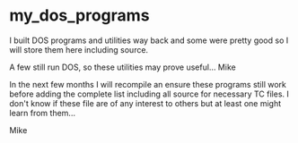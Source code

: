 # my_dos_programs
I built DOS programs and utilities way back and some were pretty good so I will store them here including source.  

A few still run DOS, so these utilities may prove useful... Mike  

In the next few months I will recompile an ensure these programs still work before adding the complete list including all source for necessary TC files. I don't know if these file are of any interest to others but at least one might learn from them...  

Mike
